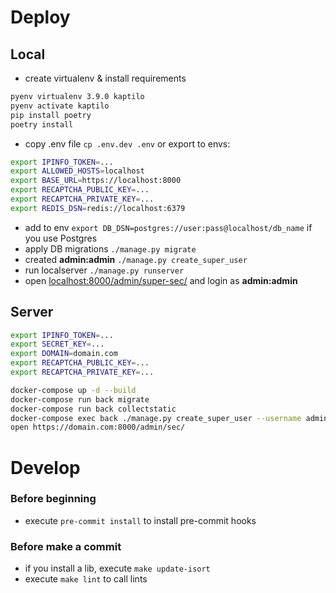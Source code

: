 # Deploy
## Local
- create virtualenv & install requirements
```bash
pyenv virtualenv 3.9.0 kaptilo
pyenv activate kaptilo
pip install poetry
poetry install
``` 
- copy .env file `cp .env.dev .env` or export to envs:
```bash
export IPINFO_TOKEN=...
export ALLOWED_HOSTS=localhost
export BASE_URL=https://localhost:8000
export RECAPTCHA_PUBLIC_KEY=...
export RECAPTCHA_PRIVATE_KEY=...
export REDIS_DSN=redis://localhost:6379
``` 
- add to env `export DB_DSN=postgres://user:pass@localhost/db_name` if you use Postgres 
- apply DB migrations `./manage.py migrate`
- created **admin:admin** `./manage.py create_super_user`
- run localserver `./manage.py runserver`
- open [localhost:8000/admin/super-sec/](http://localhost:8000/admin/super-sec/) and login as **admin:admin**

## Server
```bash
export IPINFO_TOKEN=...
export SECRET_KEY=...
export DOMAIN=domain.com
export RECAPTCHA_PUBLIC_KEY=...
export RECAPTCHA_PRIVATE_KEY=...

docker-compose up -d --build
docker-compose run back migrate
docker-compose run back collectstatic
docker-compose exec back ./manage.py create_super_user --username admin --password sup-pass-123
open https://domain.com:8000/admin/sec/
```

# Develop
### Before beginning
- execute `pre-commit install` to install pre-commit hooks

### Before make a commit
- if you install a lib, execute `make update-isort`
- execute `make lint` to call lints
 